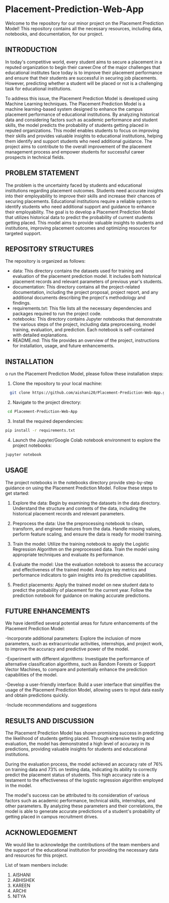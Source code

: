 # Placement-Prediction-Web-App


Welcome to the repository for our minor project on the Placement Prediction Model!
This repository contains all the necessary resources, including data, notebooks, and documentation, for our project.


## INTRODUCTION

In today's competitive world, every student aims to secure a placement in a reputed organization to begin their career.One of the major challenges that educational institutes face today is to improve their placement performance and ensure that their students are successful in securing job placements.
However, predicting whether a student will be placed or not is a challenging task for educational institutions.

To address this issue, the Placement Prediction Model is developed using Machine Learning techniques.
The Placement Prediction Model is a machine learning-based system designed to enhance the campus placement performance of educational institutions. By analyzing historical data and considering factors such as academic performance and student skills, the model predicts the probability of students getting placed in reputed organizations. This model enables students to focus on improving their skills and provides valuable insights to educational institutions, helping them identify and support students who need additional guidance. The project aims to contribute to the overall improvement of the placement management process and empower students for successful career prospects in technical fields.


## PROBLEM STATEMENT

The problem is the uncertainty faced by students and educational institutions regarding placement outcomes. Students need accurate insights into their employability to improve their skills and increase their chances of securing placements. Educational institutions require a reliable system to identify students who need additional support and guidance to enhance their employability. The goal is to develop a Placement Prediction Model that utilizes historical data to predict the probability of current students getting placed. This model aims to provide valuable insights to students and institutions, improving placement outcomes and optimizing resources for targeted support.



## REPOSITORY STRUCTURES

The repository is organized as follows:

- data: This directory contains the datasets used for training and evaluation of the placement prediction model. It includes both historical placement records and relevant parameters of previous year's students.
- documentation: This directory contains all the project-related documentation, including the project proposal, project report, and any additional documents describing the project's methodology and findings.
- requirements.txt: This file lists all the necessary dependencies and packages required to run the project code.
- notebooks: This directory contains Jupyter notebooks that demonstrate the various steps of the project, including data preprocessing, model training, evaluation, and prediction. Each notebook is self-contained with detailed explanations.
- README.md: This file provides an overview of the project, instructions for installation, usage, and future enhancements.



## INSTALLATION

o run the Placement Prediction Model, please follow these installation steps:

1. Clone the repository to your local machine:



```bash
  git clone https://github.com/aishani20/Placement-Prediction-Web-App.git

```
2. Navigate to the project directory:

```bash
 cd Placement-Prediction-Web-App

```
3. Install the required dependencies:

```bash
pip install -r requirements.txt

```
4. Launch the Jupyter/Google Colab notebook environment to explore the project notebooks:

```bash
jupyter notebook
```


## USAGE

The project notebooks in the notebooks directory provide step-by-step guidance on using the Placement Prediction Model. Follow these steps to get started:

1. Explore the data: Begin by examining the datasets in the data directory. Understand the structure and contents of the data, including the historical placement records and relevant parameters.

2. Preprocess the data: Use the preprocessing notebook to clean, transform, and engineer features from the data. Handle missing values, perform feature scaling, and ensure the data is ready for model training.

3. Train the model: Utilize the training notebook to apply the Logistic Regression Algorithm on the preprocessed data. Train the model using appropriate techniques and evaluate its performance.

4. Evaluate the model: Use the evaluation notebook to assess the accuracy and effectiveness of the trained model. Analyze key metrics and performance indicators to gain insights into its predictive capabilities.

5. Predict placements: Apply the trained model on new student data to predict the probability of placement for the current year. Follow the prediction notebook for guidance on making accurate predictions.


## FUTURE ENHANCEMENTS

We have identified several potential areas for future enhancements of the Placement Prediction Model:

-Incorporate additional parameters: Explore the inclusion of more parameters, such as extracurricular activities, internships, and project work, to improve the accuracy and predictive power of the model.

-Experiment with different algorithms: Investigate the performance of alternative classification algorithms, such as Random Forests or Support Vector Machines, to compare and potentially enhance the prediction capabilities of the model.

-Develop a user-friendly interface: Build a user interface that simplifies the usage of the Placement Prediction Model, allowing users to input data easily and obtain predictions quickly.

-Include recommendations and suggestions


## RESULTS AND DISCUSSION

The Placement Prediction Model has shown promising success in predicting the likelihood of students getting placed. Through extensive testing and evaluation, the model has demonstrated a high level of accuracy in its predictions, providing valuable insights for students and educational institutions.

During the evaluation process, the model achieved an accuracy rate of 76% on training data and 73% on testing data, indicating its ability to correctly predict the placement status of students. This high accuracy rate is a testament to the effectiveness of the logistic regression algorithm employed in the model.

The model's success can be attributed to its consideration of various factors such as academic performance, technical skills, internships, and other parameters. By analyzing these parameters and their correlations, the model is able to generate accurate predictions of a student's probability of getting placed in campus recruitment drives.


## ACKNOWLEDGEMENT

We would like to acknowledge the contributions of the team members and the support of the educational institution for providing the necessary data and resources for this project.

List of team members include:

1. AISHANI
2. ABHISHEK
3. KAREEN
4. ARCHI
5. NITYA

